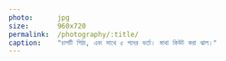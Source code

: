 ```yaml
---
photo:      jpg
size:       960x720
permalink:  /photography/:title/
caption:    "চাপটি পিঠা, এবং সাথে ৫ পদের ভর্তা। মাথা কিউট করা ঝাল।"
---
```

